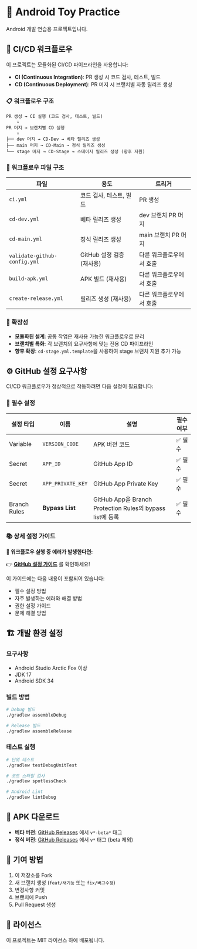 # 🤖 Android Toy Practice

Android 개발 연습용 프로젝트입니다.

## 🚀 **CI/CD 워크플로우**

이 프로젝트는 모듈화된 CI/CD 파이프라인을 사용합니다:

- **CI (Continuous Integration)**: PR 생성 시 코드 검사, 테스트, 빌드
- **CD (Continuous Deployment)**: PR 머지 시 브랜치별 자동 릴리즈 생성

### 📋 **워크플로우 구조**

```
PR 생성 → CI 실행 (코드 검사, 테스트, 빌드)
    ↓
PR 머지 → 브랜치별 CD 실행
    ↓
├── dev 머지 → CD-Dev → 베타 릴리즈 생성
├── main 머지 → CD-Main → 정식 릴리즈 생성
└── stage 머지 → CD-Stage → 스테이지 릴리즈 생성 (향후 지원)
```

### 🔧 **워크플로우 파일 구조**

| 파일 | 용도 | 트리거 |
|------|------|--------|
| `ci.yml` | 코드 검사, 테스트, 빌드 | PR 생성 |
| `cd-dev.yml` | 베타 릴리즈 생성 | dev 브랜치 PR 머지 |
| `cd-main.yml` | 정식 릴리즈 생성 | main 브랜치 PR 머지 |
| `validate-github-config.yml` | GitHub 설정 검증 (재사용) | 다른 워크플로우에서 호출 |
| `build-apk.yml` | APK 빌드 (재사용) | 다른 워크플로우에서 호출 |
| `create-release.yml` | 릴리즈 생성 (재사용) | 다른 워크플로우에서 호출 |

### 🎯 **확장성**

- **모듈화된 설계**: 공통 작업은 재사용 가능한 워크플로우로 분리
- **브랜치별 특화**: 각 브랜치의 요구사항에 맞는 전용 CD 파이프라인
- **향후 확장**: `cd-stage.yml.template`을 사용하여 stage 브랜치 지원 추가 가능

## ⚙️ **GitHub 설정 요구사항**

CI/CD 워크플로우가 정상적으로 작동하려면 다음 설정이 필요합니다:

### 🔧 **필수 설정**

| 설정 타입 | 이름 | 설명 | 필수 여부 |
|-----------|------|------|-----------|
| Variable | `VERSION_CODE` | APK 버전 코드 | ✅ 필수 |
| Secret | `APP_ID` | GitHub App ID | ✅ 필수 |
| Secret | `APP_PRIVATE_KEY` | GitHub App Private Key | ✅ 필수 |
| Branch Rules | **Bypass List** | GitHub App을 Branch Protection Rules의 bypass list에 등록 | ✅ 필수 |

### 📚 **상세 설정 가이드**

**🚨 워크플로우 실행 중 에러가 발생한다면:**

👉 **[GitHub 설정 가이드](docs/GITHUB_SETUP_GUIDE.md)** 를 확인하세요!

이 가이드에는 다음 내용이 포함되어 있습니다:
- 필수 설정 방법
- 자주 발생하는 에러와 해결 방법
- 권한 설정 가이드
- 문제 해결 방법

## 🏗️ **개발 환경 설정**

### 요구사항
- Android Studio Arctic Fox 이상
- JDK 17
- Android SDK 34

### 빌드 방법
```bash
# Debug 빌드
./gradlew assembleDebug

# Release 빌드
./gradlew assembleRelease
```

### 테스트 실행
```bash
# 단위 테스트
./gradlew testDebugUnitTest

# 코드 스타일 검사
./gradlew spotlessCheck

# Android Lint
./gradlew lintDebug
```

## 📱 **APK 다운로드**

- **베타 버전**: [GitHub Releases](../../releases) 에서 `v*-beta*` 태그
- **정식 버전**: [GitHub Releases](../../releases) 에서 `v*` 태그 (beta 제외)

## 🤝 **기여 방법**

1. 이 저장소를 Fork
2. 새 브랜치 생성 (`feat/새기능` 또는 `fix/버그수정`)
3. 변경사항 커밋
4. 브랜치에 Push
5. Pull Request 생성

## 📄 **라이선스**

이 프로젝트는 MIT 라이선스 하에 배포됩니다. 